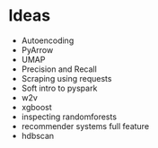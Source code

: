 # Ideas

- Autoencoding
- PyArrow
- UMAP
- Precision and Recall
- Scraping using requests
- Soft intro to pyspark
- w2v
- xgboost
- inspecting randomforests
- recommender systems full feature
- hdbscan